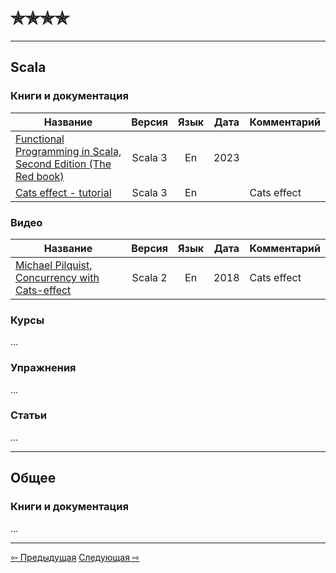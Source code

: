 # &#10031;&#10031;&#10031;&#10031;

--- 

## Scala

### Книги и документация

| Название                                                                   |  Версия  | Язык | Дата | Комментарий |
|----------------------------------------------------------------------------|:--------:|:----:|------|-------------|
| [Functional Programming in Scala, Second Edition (The Red book)][Red book] | Scala 3  |  En  | 2023 |             |
| [Cats effect - tutorial][Cats effect]                                      | Scala 3  |  En  |      | Cats effect |

### Видео

| Название                                                                                      |  Версия  | Язык | Дата | Комментарий |
|-----------------------------------------------------------------------------------------------|:--------:|:----:|------|-------------|
| [Michael Pilquist, Concurrency with Cats-effect](https://www.youtube.com/watch?v=Gig-f_HXvLI) | Scala 2  |  En  | 2018 | Cats effect |

### Курсы

...

### Упражнения

...

### Статьи

...

--- 

## Общее

### Книги и документация

...

---

<div>
    <a href="three_stars">&#8678; Предыдущая</a>
    <a href="five_stars">Следующая &#8680;</a>
</div>

[Red book]: https://www.manning.com/books/functional-programming-in-scala-second-edition?query=Functional%20Programming%20in%20Scala,%20Second%20Edition
[Cats effect]: https://typelevel.org/cats-effect/docs/tutorial